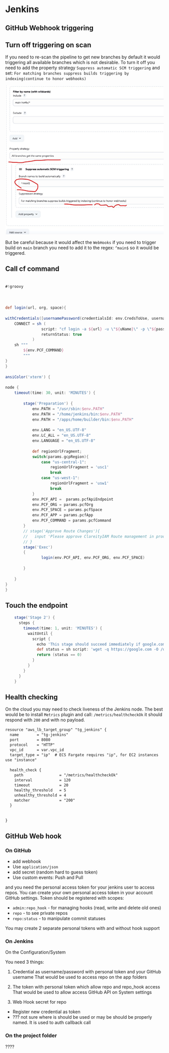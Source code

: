 # Jenkins

## GitHub Webhook triggering


## Turn off triggering on scan

If you need to re-scan the pipeline to get new branches by default it would triggering all available branches which is not desirable.
To turn it off you need to add the property strategy `Suppress automatic SCM triggering` and set:
`For matching branches suppress builds triggering by indexing(continue to honor webhooks)`

![suppress-triggering](images/suppress-triggering.jpg)

But be careful because it would affect the `WebHooks` if you need to trigger build on `main` branch you need to add it to the regex: `^main$` so it would be triggered.

## Call cf command

```groovy

#!groovy



def login(url, org, space){

withCredentials([usernamePassword(credentialsId: env.CredsToUse, usernameVariable: 'uName', passwordVariable: 'password')]) {
	CONNECT = sh (
				script: "cf login -a ${url} -u \"${uName}\" -p \"${password}\" -o ${org} -s ${space}",
				returnStatus: true
			)
	sh """
		${env.PCF_COMMAND}
		"""
}
}

ansiColor('xterm') {

node {
	timeout(time: 30, unit: 'MINUTES') {

		stage('Preparation') {
			env.PATH = "/usr/sbin:$env.PATH"
			env.PATH = "/home/jenkins/bin:$env.PATH"
			env.PATH = "/apps/home/builder/bin:$env.PATH"

			env.LANG = "en_US.UTF-8"
			env.LC_ALL = "en_US.UTF-8"
			env.LANGUAGE = "en_US.UTF-8"

			def regionUrlFragment;
			switch(params.gcpRegion){
				case "us-central-1":
					regionUrlFragment = 'usc1'
					break
				case "us-west-1":
					regionUrlFragment = 'usw1'
					break
			}
			env.PCF_API =  params.pcfApiEndpoint
			env.PCF_ORG = params.pcfOrg
			env.PCF_SPACE = params.pcfSpace
			env.PCF_APP = params.pcfApp
			env.PCF_COMMAND = params.pcfCommand
		}
		// stage('Approve Route Changes'){
		//   input 'Please approve ClareityIAM Route management in production'
		// }
		stage('Exec')
		{
				login(env.PCF_API, env.PCF_ORG, env.PCF_SPACE)

		}

	}
}
}

```


## Touch the endpoint

```groovy
    stage('Stage 2') {
      steps {
        timeout(time: 1, unit: 'MINUTES') {
          waitUntil {
            script {
              echo 'This stage should succeed immediately if google.com is up, otherwise jenkins will retry until 1min runs out.'
              def status = sh script: 'wget -q https://google.com -O /dev/null', returnStatus: true
              return (status == 0)
            }
          }
        }
      }
    }
```

## Health checking

On the cloud you may need to check liveness of the Jenkins node. The best would be to install `Metrics` plugin and call: 
`/metrics/healthcheckOk` it should respond with `200` and with no payload.

```hsl
resource "aws_lb_target_group" "tg_jenkins" {
  name        = "tg-jenkins"
  port        = 8080
  protocol    = "HTTP"
  vpc_id      = var.vpc_id
  target_type = "ip"  # ECS Fargate requires "ip", for EC2 instances use "instance"

  health_check {
    path                = "/metrics/healthcheckOk"
    interval            = 120
    timeout             = 20
    healthy_threshold   = 5
    unhealthy_threshold = 4
    matcher             = "200"
  }


}
```


## GitHub Web hook

### On GitHub

- add webhook
- Use `application/json`
- add secret (random hard to guess token)
- Use custom events: Push and Pull

and you need the personal access token for your jenkins user to access repos. 
You can create your own personal access token in your account GitHub settings.
Token should be registered with scopes:
- `admin:repo_hook` - for managing hooks (read, write and delete old ones)
- `repo` - to see private repos
- `repo:status` - to manipulate commit statuses

You may create 2 separate personal tokens with and without hook support

### On Jenkins

On the Configuration/System

You need 3 things:

1) Credential as username/password with personal token and your GitHub username
That would be used to access repo on the app folders

2) The token with personal token which allow repo and repo_hook access
That would be used to allow access GitHub API on System settings

3) Web Hook secret for repo
- Register new credential as token
- ??? not sure where is should be used or may be should be properly named. It is used to auth callback call


### On the project folder

????